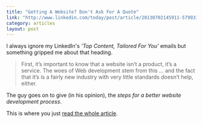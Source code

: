 ```yaml
---
title: "Getting A Website? Don't Ask For A Quote"
link: "http://www.linkedin.com/today/post/article/20130702145911-5799319-getting-a-website-don-t-ask-for-a-quote"
category: articles
layout: post
---
```


I always ignore my LinkedIn's _'Top Content, Tailored For You'_ emails but
something gripped me about that heading.

> First, it’s important to know that a website isn’t a product, it’s a service.
> The woes of Web development stem from this ... and the fact that it’s is a
> fairly new industry with very little standards doesn’t help, either.

The guy goes on to give (in his opinion), the _steps for a better website
development process_.

This is where you just [read the whole article][1].

[1]: http://www.linkedin.com/today/post/article/20130702145911-5799319-getting-a-website-don-t-ask-for-a-quote
